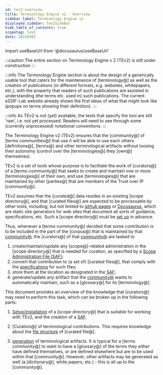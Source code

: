 ```yaml
---
id: tev2-overview
title: Terminology Engine v2 - Overview
sidebar_label: Terminology Engine v2
displayed_sidebar: tev2SideBar
hide_table_of_contents: true
scopetag: tev2
date: 20220303
---
```


import useBaseUrl from '@docusaurus/useBaseUrl'

:::caution
The entire section on Terminology Engine v 2 (TEv2) is still under construction
:::

:::info
The Terminology Engine section is about the design of a generically usable tool that caters for the maintenance of [terminology@] as well as the creation of publications (in different formats, e.g. websites, whitepapers, etc.), with the property that readers of such publications are assisted in understanding (the terms etc. used in) such publications. The current eSSIF-Lab website already shows the first ideas of what that might look like (popups on terms showing their definition).
:::

:::info
As TEv2 is not (yet) available, the texts that specify the tool are still 'raw', i.e. not yet processed. Readers will need to see through some (currently unprocessed) notational conventions.
:::

The Terminology Engine v2 (TEv2) ensures that the [community@] of [terms communities@] that use it will be able to use each others [definitions@], [terms@] and other terminological artifacts without loosing their autonomy (control over the [terminologies@] they [own@] themselves).

TEv2 is a set of tools whose purpose is to facilitate the work of [curators@] of a [terms-community@] that seeks to create and maintain one or more [terminologies@] of their own, and use [terminologies@] that are maintained by other [parties@] that are members of the Trust over IP [community@].

TEv2 assumes that the [curated@] data resides in an existing [scope directory@], and that [curated files@] are expected to be processable by other tools, including, but not limited to [github pages](https://pages.github.com/) or [Docusaurus](https://docusaurus.io/docs/docs-introduction), which are static site generators for web sites that document all sorts of guidance, specifications, etc. Such a [scope directory@] must be [set up](tev2-installation) in advance.

Thus, whenever a [terms-community@] decided that some contribution is to be included in the part of the [corpus@] that is maintained by that [community@](terms-community), the [curators@] of that [community@](terms-community) are tasked to

1. create/maintain/update any [scope@]-related administration in the [scope directory@] that is needed for curation, as specified by a [Scope Administration File (SAF)](tev2-spec-saf);
2. convert that contribution to (a set of) [curated files@], that comply with the [specifications](tev2-spec-ctext) for such files;
3. store them at the location as designated in the [SAF](tev2-spec-saf);
4. generate/update any artifact that the [community@](terms-community) wants to automatically maintain, such as a [glossary@] for its [terminology@].

This document provides an overview of the knowledge that [curators@] may need to perform this task, which can be broken up in the following parts:

1. [Setup/installation](tev2-installation) of a [scope directory@] that is suitable for working with TEv2, and the creation of a [SAF](tev2-spec-saf).

2. [Curation@] of terminological contributions. This requires knowledge about the [file structure](tev2-spec-ctext) of [curated file@].

3. [generation](tev2-artifact-generation) of terminological artifacts. It is typical for a [terms community@] to want to have a [glossary@] of the terms they either have defined themselves, or are defined elsewhere but are to be used within that [community@]. However, other artifacts may be generated as well (a [dictionary@], white papers, etc.) - this is all up to the [community@].